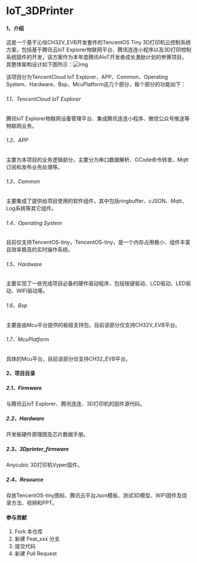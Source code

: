 # IoT_3DPrinter
#### 1、介绍

这是一个基于沁恒CH32V_EVB开发套件的TencentOS Tiny 3D打印机云控制系统方案，包括基于腾讯云IoT Explorer物联网平台、腾讯连连小程序以及3D打印控制系统固件的开发，该方案作为本年度腾讯AIoT开发者成长激励计划的参赛项目，其整体架构设计如下图所示：![img](https://ask.qcloudimg.com/http-save/yehe-5745070/07b3629159899c9d046f7a9e1890f503.jpeg?imageView2/2/w/1620)

该项目分为TencentCloud IoT Explorer、APP、Common、Operating System、Hardware、Bsp、McuPlatform这几个部分，每个部分的功能如下：

###### 1.1、TencentCloud IoT Explorer

腾讯IoT Explorer物联网设备管理平台、集成腾讯连连小程序、微信公众号推送等物联网业务。

###### 1.2、APP

主要为本项目的业务逻辑部分，主要分为串口数据解析、GCode命令转发、Mqtt订阅和发布业务处理等。

###### 1.3、Common 

主要集成了提供给项目使用的软件组件，其中包括ringbuffer、cJSON、Mqtt、Log系统等其它组件。

###### 1.4、Operating System

目前仅支持TencentOS-tiny，TencentOS-tiny，是一个内存占用极小、组件丰富且效率极高的实时操作系统。

###### 1.5、Hardware

主要实现了一些完成项目必备的硬件驱动程序，包括按键驱动、LCD驱动、LED驱动、WIFI驱动等。

###### 1.6、Bsp

主要是由Mcu平台提供的板级支持包，目前该部分仅支持CH32V_EVB平台。

###### 1.7、McuPlatform

具体的Mcu平台，目前该部分仅支持CH32_EVB平台。

#### 2、项目目录

##### 2.1、Firmware

与腾讯云IoT Explorer、腾讯连连、3D打印机的固件源代码。

##### 2.2、Hardware

开发板硬件原理图及芯片数据手册。

##### 2.3、3Dprinter_firmware

Anycubic 3D打印机Vyper固件。

##### 2.4、Resource

存放TencentOS-tiny图标、腾讯云平台Json模板、测试3D模型、WIFI固件及烧录方法、视频和PPT。

#### 参与贡献

1. Fork 本仓库
2. 新建 Feat_xxx 分支
3. 提交代码
4. 新建 Pull Request